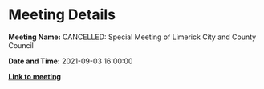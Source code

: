 # Meeting Details

**Meeting Name:** CANCELLED: Special Meeting of Limerick City and County Council

**Date and Time:** 2021-09-03 16:00:00

**<a href="https://www.limerick.ie/council/whats-on/special-meeting-limerick-city-and-county-council-44" target="_blank">Link to meeting</a>**
